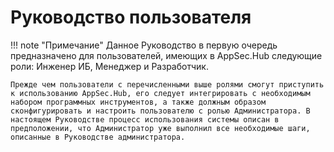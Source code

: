 # Руководство пользователя

!!! note "Примечание"
    Данное Руководство в первую очередь предназначено для пользователей, имеющих в AppSec.Hub следующие роли: Инженер ИБ, Менеджер и Разработчик.

    Прежде чем пользователи с перечисленными выше ролями смогут приступить к использованию AppSec.Hub, его следует интегрировать с необходимым набором программных инструментов, а также должным образом сконфигурировать и настроить пользователю с ролью Администратора. В настоящем Руководстве процесс использования системы описан в предположении, что Администратор уже выполнил все необходимые шаги, описанные в Руководстве администратора.